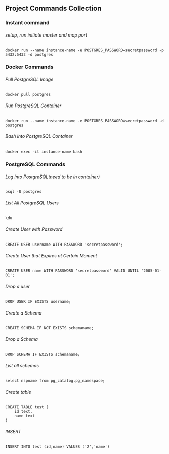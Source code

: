 ## Project Commands Collection

### Instant command

###### setup, run initiate master and map port
	docker run --name instance-name -e POSTGRES_PASSWORD=secretpassword -p 5432:5432 -d postgres

### Docker Commands

###### Pull PostgreSQL Image
	docker pull postgres

###### Run PostgreSQL Container
	docker run --name instance-name -e POSTGRES_PASSWORD=secretpassword -d postgres

###### Bash into PostgreSQL Container
	docker exec -it instance-name bash

### PostgreSQL Commands

###### Log into PostgreSQL(need to be in container)
	psql -U postgres

###### List All PostgreSQL Users
	\du

###### Create User with Password
	CREATE USER username WITH PASSWORD 'secretpassword';

###### Create User that Expires at Certain Moment
	CREATE USER name WITH PASSWORD 'secretpassword' VALID UNTIL '2005-01-01';

###### Drop a user
	DROP USER IF EXISTS username;

###### Create a Schema
	CREATE SCHEMA IF NOT EXISTS schemaname;

###### Drop a Schema
	DROP SCHEMA IF EXISTS schemaname;

###### List all schemas
	select nspname from pg_catalog.pg_namespace;
 
###### Create table
	CREATE TABLE test (
		id text,
		name text
 	)

###### INSERT
	INSERT INTO test (id,name) VALUES ('2','name')
 
